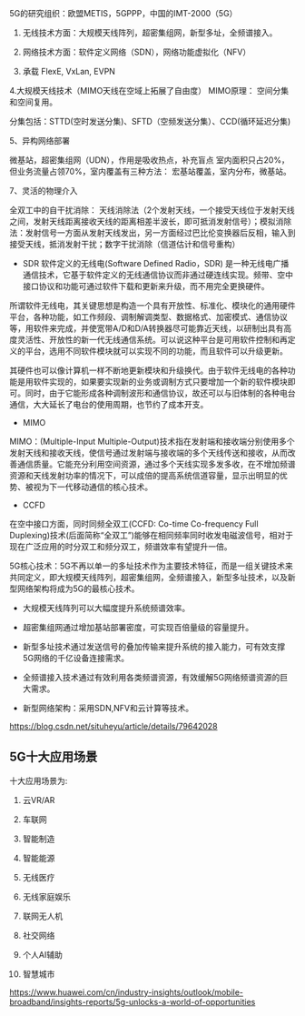 
5G的研究组织：欧盟METIS，5GPPP，中国的IMT-2000（5G）

1. 无线技术方面：大规模天线阵列，超密集组网，新型多址，全频谱接入。

2. 网络技术方面：软件定义网络（SDN），网络功能虚拟化（NFV）

3. 承载 FlexE, VxLan, EVPN

4.大规模天线技术（MIMO天线在空域上拓展了自由度） 
MIMO原理： 空间分集和空间复用。

分集包括：STTD(空时发送分集)、SFTD（空频发送分集）、CCD(循环延迟分集)

5、异构网络部署

微基站，超密集组网（UDN），作用是吸收热点，补充盲点 
室内面积只占20%，但业务流量占领70%，室内覆盖有三种方法： 宏基站覆盖，室内分布，微基站。

7、灵活的物理介入

全双工中的自干扰消除： 天线消除法（2个发射天线，一个接受天线位于发射天线之间，发射天线距离接收天线的距离相差半波长，即可抵消发射信号）；模拟消除法：发射信号一方面从发射天线发出，另一方面经过巴比伦变换器后反相，输入到接受天线，抵消发射干扰；数字干扰消除（信道估计和信号重构）


- SDR
软件定义的无线电(Software Defined Radio，SDR) 是一种无线电广播通信技术，它基于软件定义的无线通信协议而非通过硬连线实现。频带、空中接口协议和功能可通过软件下载和更新来升级，而不用完全更换硬件。

所谓软件无线电，其关键思想是构造一个具有开放性、标准化、模块化的通用硬件平台，各种功能，如工作频段、调制解调类型、数据格式、加密模式、通信协议等，用软件来完成，并使宽带A/D和D/A转换器尽可能靠近天线，以研制出具有高度灵活性、开放性的新一代无线通信系统。可以说这种平台是可用软件控制和再定义的平台，选用不同软件模块就可以实现不同的功能，而且软件可以升级更新。

其硬件也可以像计算机一样不断地更新模块和升级换代。由于软件无线电的各种功能是用软件实现的，如果要实现新的业务或调制方式只要增加一个新的软件模块即可。同时，由于它能形成各种调制波形和通信协议，故还可以与旧体制的各种电台通信，大大延长了电台的使用周期，也节约了成本开支。

- MIMO

MIMO：(Multiple-Input Multiple-Output)技术指在发射端和接收端分别使用多个发射天线和接收天线，使信号通过发射端与接收端的多个天线传送和接收，从而改善通信质量。它能充分利用空间资源，通过多个天线实现多发多收，在不增加频谱资源和天线发射功率的情况下，可以成倍的提高系统信道容量，显示出明显的优势、被视为下一代移动通信的核心技术。

- CCFD

在空中接口方面，同时同频全双工(CCFD:  Co-time Co-frequency Full Duplexing)技术(后面简称“全双工”)能够在相同频率同时收发电磁波信号，相对于现在广泛应用的时分双工和频分双工，频谱效率有望提升一倍。




5G核心技术：5G不再以单一的多址技术作为主要技术特征，而是一组关键技术来共同定义，即大规模天线阵列，超密集组网，全频谱接入，新型多址技术，以及新型网络架构将成为5G的最核心技术。

- 大规模天线阵列可以大幅度提升系统频谱效率。

- 超密集组网通过增加基站部署密度，可实现百倍量级的容量提升。

- 新型多址技术通过发送信号的叠加传输来提升系统的接入能力，可有效支撑5G网络的千亿设备连接需求。

- 全频谱接入技术通过有效利用各类频谱资源，有效缓解5G网络频谱资源的巨大需求。

- 新型网络架构：采用SDN,NFV和云计算等技术。

https://blog.csdn.net/situheyu/article/details/79642028


## 5G十大应用场景

十大应用场景为:

1. 云VR/AR

2. 车联网

3. 智能制造

4. 智能能源

5. 无线医疗

6. 无线家庭娱乐

7. 联网无人机

8. 社交网络

9. 个人AI辅助

10. 智慧城市

https://www.huawei.com/cn/industry-insights/outlook/mobile-broadband/insights-reports/5g-unlocks-a-world-of-opportunities

